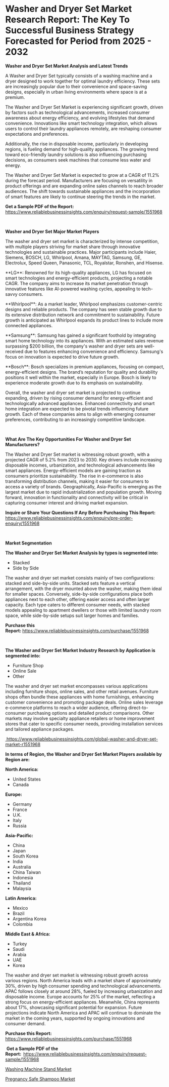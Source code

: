 <p><h1>Washer and Dryer Set Market Research Report: The Key To Successful Business Strategy Forecasted for Period from 2025 - 2032</h1></p><p><strong>Washer and Dryer Set Market Analysis and Latest Trends</strong></p>
<p><p>A Washer and Dryer Set typically consists of a washing machine and a dryer designed to work together for optimal laundry efficiency. These sets are increasingly popular due to their convenience and space-saving designs, especially in urban living environments where space is at a premium.</p><p>The Washer and Dryer Set Market is experiencing significant growth, driven by factors such as technological advancements, increased consumer awareness about energy efficiency, and evolving lifestyles that demand convenience. Innovations like smart technology integration, which allows users to control their laundry appliances remotely, are reshaping consumer expectations and preferences.</p><p>Additionally, the rise in disposable income, particularly in developing regions, is fueling demand for high-quality appliances. The growing trend toward eco-friendly laundry solutions is also influencing purchasing decisions, as consumers seek machines that consume less water and energy.</p><p>The Washer and Dryer Set Market is expected to grow at a CAGR of 11.2% during the forecast period. Manufacturers are focusing on versatility in product offerings and are expanding online sales channels to reach broader audiences. The shift towards sustainable appliances and the incorporation of smart features are likely to continue steering the trends in the market.</p></p>
<p><strong>Get a Sample PDF of the Report:&nbsp;</strong> <a href="https://www.reliablebusinessinsights.com/enquiry/request-sample/1551968?utm_campaign=97&utm_medium=2&utm_source=Github&utm_content=ia&utm_term=06022025&utm_id=washer-and-dryer-set">https://www.reliablebusinessinsights.com/enquiry/request-sample/1551968</a></p>
<p>&nbsp;</p>
<p><strong>Washer and Dryer Set Major Market Players</strong></p>
<p><p>The washer and dryer set market is characterized by intense competition, with multiple players striving for market share through innovative technologies and sustainable practices. Major participants include Haier, Siemens, BOSCH, LG, Whirlpool, Amana, MAYTAG, Samsung, GE, Electrolux, Speed Queen, Panasonic, TCL, Royalstar, Ronshen, and Hisense.</p><p>**LG**: Renowned for its high-quality appliances, LG has focused on smart technologies and energy-efficient products, projecting a notable CAGR. The company aims to increase its market penetration through innovative features like AI-powered washing cycles, appealing to tech-savvy consumers.</p><p>**Whirlpool**: As a market leader, Whirlpool emphasizes customer-centric designs and reliable products. The company has seen stable growth due to its extensive distribution network and commitment to sustainability. Future growth is anticipated as Whirlpool expands its product lines to include more connected appliances.</p><p>**Samsung**: Samsung has gained a significant foothold by integrating smart home technology into its appliances. With an estimated sales revenue surpassing $200 billion, the company's washer and dryer sets are well-received due to features enhancing convenience and efficiency. Samsung's focus on innovation is expected to drive future growth.</p><p>**Bosch**: Bosch specializes in premium appliances, focusing on compact, energy-efficient designs. The brand’s reputation for quality and durability positions it well within the market, especially in Europe. Bosch is likely to experience moderate growth due to its emphasis on sustainability.</p><p>Overall, the washer and dryer set market is projected to continue expanding, driven by rising consumer demand for energy-efficient and technologically advanced appliances. Enhanced connectivity and smart home integration are expected to be pivotal trends influencing future growth. Each of these companies aims to align with emerging consumer preferences, contributing to an increasingly competitive landscape.</p></p>
<p>&nbsp;</p>
<p><strong>What Are The Key Opportunities For Washer and Dryer Set Manufacturers?</strong></p>
<p><p>The Washer and Dryer Set market is witnessing robust growth, with a projected CAGR of 5.2% from 2023 to 2030. Key drivers include increasing disposable incomes, urbanization, and technological advancements like smart appliances. Energy-efficient models are gaining traction as consumers prioritize sustainability. The rise in e-commerce is also transforming distribution channels, making it easier for consumers to access a variety of brands. Geographically, Asia-Pacific is emerging as the largest market due to rapid industrialization and population growth. Moving forward, innovation in functionality and connectivity will be critical in capturing consumer interest and driving market expansion.</p></p>
<p><strong>Inquire or Share Your Questions If Any Before Purchasing This Report:</strong> <a href="https://www.reliablebusinessinsights.com/enquiry/pre-order-enquiry/1551968?utm_campaign=97&utm_medium=2&utm_source=Github&utm_content=ia&utm_term=06022025&utm_id=washer-and-dryer-set">https://www.reliablebusinessinsights.com/enquiry/pre-order-enquiry/1551968</a></p>
<p>&nbsp;</p>
<p><strong>Market Segmentation</strong></p>
<p><strong>The Washer and Dryer Set Market Analysis by types is segmented into:</strong></p>
<p><ul><li>Stacked</li><li>Side by Side</li></ul></p>
<p><p>The washer and dryer set market consists mainly of two configurations: stacked and side-by-side units. Stacked sets feature a vertical arrangement, with the dryer mounted above the washer, making them ideal for smaller spaces. Conversely, side-by-side configurations place both appliances next to each other, offering easier access and often larger capacity. Each type caters to different consumer needs, with stacked models appealing to apartment dwellers or those with limited laundry room space, while side-by-side setups suit larger homes and families.</p></p>
<p><strong>Purchase this Report:&nbsp;</strong><a href="https://www.reliablebusinessinsights.com/purchase/1551968?utm_campaign=97&utm_medium=2&utm_source=Github&utm_content=ia&utm_term=06022025&utm_id=washer-and-dryer-set">https://www.reliablebusinessinsights.com/purchase/1551968</a></p>
<p>&nbsp;</p>
<p><strong>The Washer and Dryer Set Market Industry Research by Application is segmented into:</strong></p>
<p><ul><li>Furniture Shop</li><li>Online Sale</li><li>Other</li></ul></p>
<p><p>The washer and dryer set market encompasses various applications including furniture shops, online sales, and other retail avenues. Furniture shops often bundle these appliances with home furnishings, enhancing customer convenience and promoting package deals. Online sales leverage e-commerce platforms to reach a wider audience, offering direct-to-consumer purchasing options and detailed product comparisons. Other markets may involve specialty appliance retailers or home improvement stores that cater to specific consumer needs, providing installation services and tailored appliance packages.</p></p>
<p><a href="https://www.reliablebusinessinsights.com/global-washer-and-dryer-set-market-r1551968?utm_campaign=97&utm_medium=2&utm_source=Github&utm_content=ia&utm_term=06022025&utm_id=washer-and-dryer-set">&nbsp;https://www.reliablebusinessinsights.com/global-washer-and-dryer-set-market-r1551968</a></p>
<p><strong>In terms of Region, the Washer and Dryer Set Market Players available by Region are:</strong></p>
<p>
    <p> <strong> North America: </strong>
        <ul>
            <li>United States</li>
            <li>Canada</li>
        </ul>
        </p> 
    <p> <strong> Europe: </strong>
        <ul>
            <li>Germany</li>
            <li>France</li>
            <li>U.K.</li>
            <li>Italy</li>
            <li>Russia</li>
        </ul>
        </p> 
    <p> <strong> Asia-Pacific: </strong>
        <ul>
            <li>China</li>
            <li>Japan</li>
            <li>South Korea</li>
            <li>India</li>
            <li>Australia</li>
            <li>China Taiwan</li>
            <li>Indonesia</li>
            <li>Thailand</li>
            <li>Malaysia</li>
        </ul>
        </p> 
    <p> <strong> Latin America: </strong>
        <ul>
            <li>Mexico</li>
            <li>Brazil</li>
            <li>Argentina Korea</li>
            <li>Colombia</li>
        </ul>
        </p> 
    <p> <strong> Middle East & Africa: </strong>
        <ul>
            <li>Turkey</li>
            <li>Saudi</li>
            <li>Arabia</li>
            <li>UAE</li>
            <li>Korea</li>
        </ul>
    </p>
    </p>
<p><p>The washer and dryer set market is witnessing robust growth across various regions. North America leads with a market share of approximately 30%, driven by high consumer spending and technological advancements. APAC follows closely at around 28%, fueled by increasing urbanization and disposable income. Europe accounts for 25% of the market, reflecting a strong focus on energy-efficient appliances. Meanwhile, China represents about 17%, showcasing significant potential for expansion. Future projections indicate North America and APAC will continue to dominate the market in the coming years, supported by ongoing innovations and consumer demand.</p></p>
<p><strong>Purchase this Report: </strong><a href="https://www.reliablebusinessinsights.com/purchase/1551968?utm_campaign=97&utm_medium=2&utm_source=Github&utm_content=ia&utm_term=06022025&utm_id=washer-and-dryer-set">https://www.reliablebusinessinsights.com/purchase/1551968</a></p>
<p>&nbsp;<strong>Get a Sample PDF of the Report:&nbsp;&nbsp;</strong><a href="https://www.reliablebusinessinsights.com/enquiry/request-sample/1551968?utm_campaign=97&utm_medium=2&utm_source=Github&utm_content=ia&utm_term=06022025&utm_id=washer-and-dryer-set">https://www.reliablebusinessinsights.com/enquiry/request-sample/1551968</a></p>
<p><strong></strong></p>
<p><p><a href="https://github.com/daphnyvashdi/Market-Research-Report-List-1/blob/main/washing-machine-stand-market.md?utm_campaign=97&utm_medium=2&utm_source=Github&utm_content=ia&utm_term=06022025&utm_id=washer-and-dryer-set">Washing Machine Stand Market</a></p><p><a href="https://github.com/giblydirani3/Market-Research-Report-List-1/blob/main/pregnancy-safe-shampoo-market.md?utm_campaign=97&utm_medium=2&utm_source=Github&utm_content=ia&utm_term=06022025&utm_id=washer-and-dryer-set">Pregnancy Safe Shampoo Market</a></p></p>